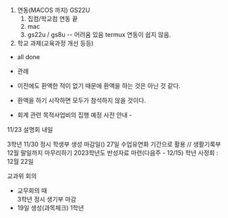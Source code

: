 1. 연동(MACOS 까지) GS22U
	1. 집컴/학교컴 연동 끝
	2. mac
	3. gs22u / gs8u -- 어려움 있음 termux 연동이 쉽지 않음.
4. 학교 과제(교육과정 개선 등등)
- all done

- 관례
- 이전에도 환액한 적이 없기 때문에 환액을 하는 것은 아닌 것 같다.
- 환액을 하기 시작하면 모두가 참석하지 않을 것이다.
- 회계 관련 목적사업비의 집행 예정 사전 안내 - 

11/23
설명회 내일

3학년 11/30 정시 학생부 생성 마감일()
27일 수업유연화 기간으로 활용 // 
생활기록부 12월 말일까지 마무리하기
2023학년도 반성자료 마련(다음주 - 12/15)
학년 사정회 : 12월 22일 


교과위 회의 
- 교무회의 때  
3학년 정시 생기부 마감
- 19일 생성(과목체크)
1학년 
